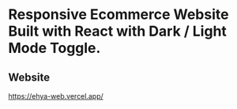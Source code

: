 # Responsive Ecommerce Website Built with React with Dark / Light Mode Toggle.

## Website
https://ehya-web.vercel.app/
